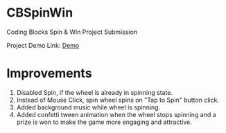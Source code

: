 # CBSpinWin
Coding Blocks Spin &amp; Win Project Submission

Project Demo Link: [Demo](https://drive.google.com/file/d/15Th3wF91HG0saauNhrZZhfI3SLMN9xjr/view?usp=sharing)

# Improvements

1. Disabled Spin, if the wheel is already in spinning state.
2. Instead of Mouse Click, spin wheel spins on "Tap to Spin" button click.
3. Added background music while wheel is spinning.
4. Added confetti tween animation when the wheel stops spinning and a prize is won to make the game more engaging and attractive.

